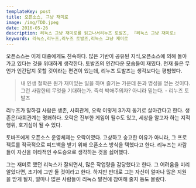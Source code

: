 ```yaml
---
templateKey: post
title: 오픈소스, 그냥 재미로
image: /img/TDD.jpeg
date: 2016-05-26
description: 리눅스 그냥 재미로를 읽고나서리누즈 토발즈, 『리눅스 그냥 재미로』
keywords: 리눅스,리누즈,리누즈 토발즈,리눅스 그냥 재미로
---
```


오픈소스는 이제 대중에게도 친숙하다.  많은 기반이 공유된 지식,오픈소스에 의해 돌아가고 있다는 것을 위대하게 생각한다. 토발즈의 인간다운 모습들이 재밌다. 천재 들은 무언가 인간답지 못할 것이라는 편견이 있는데, 리누즈 토발즈는 생각보다는 평범했다. 

> 내 인생 철학은 뭔가 재미있는 일을 하며 즐기는 가운데 돈과 명성을 얻는 것이다. 그런 사람한테 무엇을 기대하는가. 즉석 박애주의자? 아니라 믿는다.  - 리누즈 토발즈

리누즈가 말하길 사람은  생존, 사회관계, 오락 이렇게 3가지 동기로 살아간다고 한다. 생존은/사회관계는 명쾌하다. 오락은 진부한 게임이 될수도 있고, 세상을 알고자 하는 지적 행위, 호기심이 될 수 있다.

토바즈에게 오픈소스 운영체제는 오락이였다. 고상하고 숭고한 이유가 아니라, 그 프로젝트를 적극적으로 피드백을 받기 위해 오픈소스 방식을 택했다고 한다. 리누즈는 사람들이 자신을 이타적인 수도승으로 생각하는 것을 싫어했다.

그는 재미로 했던 리눅스가 잘되면서, 많은 작업량을 감당했다고 한다. 그 어려움을 미리 알았다면,  초기에 그만 둘 것이라고 한다. 하지만 반대로 그는 자신이 얼마나 많은 지원을 받게 될지, 얼마나 많은 사람들이 리눅스 발전에 참여해 줄지 등도 몰랐다.
